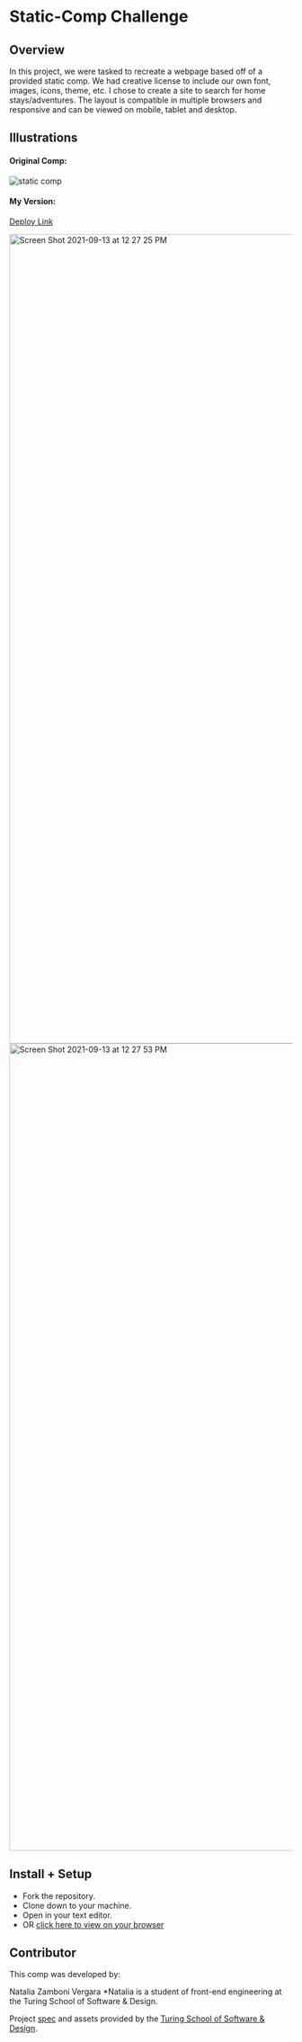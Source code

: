 # Static-Comp Challenge

## Overview 

In this project, we were tasked to recreate a webpage based off of a provided static comp. We had creative license to include our own font, images, icons, theme, etc. I chose to create a site to search for home stays/adventures. The layout is compatible in multiple browsers and responsive and can be viewed on mobile, tablet and desktop.  

## Illustrations

#### Original Comp:

![static comp](https://frontend.turing.edu/assets/images/static-comp-challenge-2.jpg)

#### My Version:

[Deploy Link](https://nzambonivergara.github.io/static-comp/)

<img width="1439" alt="Screen Shot 2021-09-13 at 12 27 25 PM" src="https://user-images.githubusercontent.com/83611094/133137261-b0281b3f-69eb-4e1b-a527-a709c3b43a73.png">

<img width="1435" alt="Screen Shot 2021-09-13 at 12 27 53 PM" src="https://user-images.githubusercontent.com/83611094/133160921-b37ff50c-4ef1-495f-886d-ba36f437b2d8.png">

## Install + Setup

 - Fork the repository.
 - Clone down to your machine.
 - Open in your text editor.
 - OR [click here to view on your browser](https://nzambonivergara.github.io/static-comp/)


## Contributor

This comp was developed by:

Natalia Zamboni Vergara
*Natalia is a student of front-end engineering at the Turing School of Software & Design.

Project [spec](https://frontend.turing.edu/projects/module-1/m1-static-comp) and assets provided by the [Turing School of Software & Design](https://turing.edu/).
